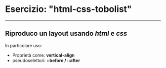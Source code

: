 # Esercizio: "html-css-tobolist"
---
Riproduco un layout usando *html* e *css*
---
In particolare uso:
- Proprietà come: **vertical-align** 
- pseudoselettori: **::before / ::after**
